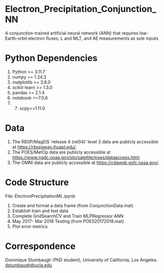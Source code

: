 # Electron_Precipitation_Conjunction_NN
A conjunction-trained artificial neural network (ANN) that requires low-Earth-orbit electron fluxes, L and MLT, and AE measurements as sole inputs

# Python Dependencies
1. Python >= 3.11.7
2. numpy >= 1.24.3
3. matplotlib >= 3.8.0
4. scikit-learn >= 1.3.0
5. pandas >= 2.1.4
6. notebook >=7.0.6
7. 7. scpy>=1.11.0

# Data
1. The RBSP/MagEIS ‘release 4 (rel04)’ level 3 data are publicly accessible at https://rbspgway.jhuapl.edu/.
2. The POES/MetOp data are publicly accessible at https://www.ngdc.noaa.gov/stp/satellite/poes/dataaccess.html.
3. The OMNI data are publicly accessible at https://cdaweb.gsfc.nasa.gov/.

# Code Structure
File: ElectronPrecipitationML.ipynb

1. Create and format a data frame (from ConjunctionData.mat)
2. Establish train and test data
3. Complete GridSearchCV and Train MLPRegressor ANN
5. May 2017- Mar 2018 Testing (from POES20172018.mat)
6. Plot error metrics

# Correspondence
Dominique Stumbaugh (PhD student), University of California, Los Angeles. dstumbaugh@ucla.edu

